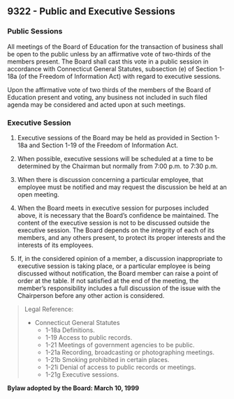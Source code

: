 ## 9322 - Public and Executive Sessions

### Public Sessions

All meetings of the Board of Education for the transaction of business shall be open to the public unless by an affirmative vote of two-thirds of the members present.  The Board shall cast this vote in a public session in accordance with Connecticut General Statutes, subsection (e) of Section 1-18a (of the Freedom of Information Act) with regard to executive sessions.

Upon the affirmative vote of two thirds of the members of the Board of Education present and voting, any business not included in such filed agenda may be considered and acted upon at such meetings.

### Executive Session

1.  Executive sessions of the Board may be held as provided in Section 1-18a and Section 1-19 of the Freedom of Information Act.

2.  When possible, executive sessions will be scheduled at a time to be determined by the Chairman but normally from 7:00 p.m. to 7:30 p.m.

3.  When there is discussion concerning a particular employee, that employee must be notified and may request the discussion be held at an open meeting.

4.  When the Board meets in executive session for purposes included above, it is necessary that the Board’s confidence be maintained.  The content of the executive session is not to be discussed outside the executive session.  The Board depends on the integrity of each of its members, and any others present, to protect its proper interests and the interests of its employees.

5.  If, in the considered opinion of a member, a discussion inappropriate to executive session is taking place, or a particular employee is being discussed without notification, the Board member can raise a point of order at the table.  If not satisfied at the end of the meeting, the member’s responsibility includes a full discussion of the issue with the Chairperson before any other action is considered.

> Legal Reference: 
> 
> * Connecticut General Statutes
>   * 1-18a Definitions.
>   * 1-19 Access to public records.
>   * 1-21 Meetings of government agencies to be public.
>   * 1-21a Recording, broadcasting or photographing meetings.
>   * 1-21b Smoking prohibited in certain places.
>   * 1-21i Denial of access to public records or meetings.
>   * 1-21g Executive sessions.

**Bylaw adopted by the Board:  March 10, 1999**
